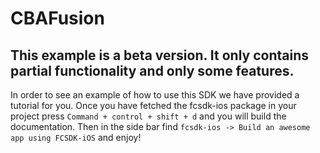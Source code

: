 # CBAFusion

## This example is a beta version. It only contains partial functionality and only some features. 

 In order to see an example of how to use this SDK we have provided a tutorial for you. Once you have fetched the fcsdk-ios package in your project press ``Command + control + shift + d``  and you will build the documentation. Then in the side bar find ``fcsdk-ios -> Build an awesome app using FCSDK-iOS`` and enjoy!
